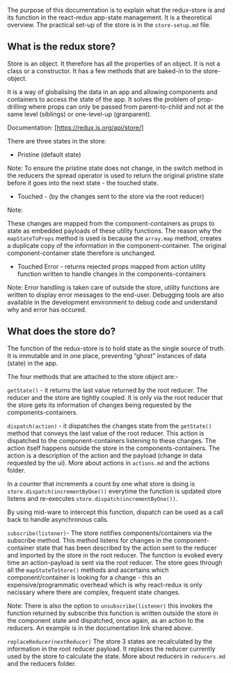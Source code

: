 The purpose of this documentation is to explain what the redux-store is and its function in the react-redux app-state management. It is a theoretical overview. The practical set-up of the store is in the ```store-setup.md``` file.

## What is the redux store?

Store is an object. It therefore has all the properties of an object. It is not a class or a constructor. It has a few methods that are baked-in to the store-object.

It is a way of globalising the data in an app and allowing components and containers to access the state of the app. It solves the problem of prop-drilling where props can only be passed from parent-to-child and not at the same level (siblings) or one-level-up (granparent).

Documentation: [https://redux.js.org/api/store/]

There are three states in the store:
- Pristine (default state)

Note: To ensure the pristine state does not change, in the switch method in the reducers the spread operator is used to return the original pristine state before it goes into the next state - the touched state.

- Touched  - (by the changes sent to the store via the root reducer)

Note:

These changes are mapped from the component-containers as props to state as embedded payloads of these utility functions. The reason why the ```mapStateToProps``` method is used is because the ```array.map``` method, creates a duplicate copy of the information in the component-container. The original component-container state therefore is unchanged. 

- Touched Error - returns rejected props mapped from action utility function written to handle changes in the components-containers

Note: Error handling is taken care of outside the store, utility functions are written to display error messages to the end-user. Debugging tools are also available in the development environment to debug code and understand why and error has occured.

## What does the store do?

The function of the redux-store is to hold state as the single source of truth. It is immutable and in one place, preventing “ghost” instances of data (state) in the app.

The four methods that are attached to the store object are:- 

```getState()``` - it returns the last value returned by the root reducer. The reducer and the store are tightly coupled. It is only via the root reducer that the store gets its information of changes being requested by the components-containers.

```dispatch(action)``` - it dispatches the changes state from the ```getState()``` method that conveys the last value of the root reducer. This action is dispatched to the component-containers listening to these changes. The action itself happens outside the store in the components-containers. The action is a description of the action and the payload (change in data requested by the ui). More about actions in ```actions.md``` and the actions folder.

In a counter that increments a count by one what store is doing is ```store.dispatch(incrementByOne())``` everytime the function is updated store listens and re-executes ```store.dispatch(incrementByOne())```.

By using mid-ware to intercept this function, dispatch can be used as a call back to handle asynchronous calls. 

```subscribe(listener)```- The store notifies components/containers via the subscribe method. This method  listens for changes in the component-container state that has been described by the action sent to the reducer and imported by the store in the root reducer. The function is evoked every time an action-payload is sent via the root reducer. The store goes through all the ```mapStateToStore()``` methods and ascertains which component/container is looking for a change - this an expensive/programmatic overhead which is why react-redux is only necissary where there are complex, frequent state changes.

Note: There is also the option to ```unsubscribe(listener)``` this invokes the function returned by subscribe this function is written outside the store in the component state and dispatched, once again, as an action to the reducers. An example is in the documentation link shared above.

```replaceReducer(nextReducer)``` The store 3 states are recalculated by the information in the root reducer payload. It replaces the reducer currently used by the store to calculate the state.  More about reducers in ```reducers.md``` and the reducers folder.


